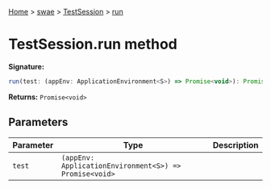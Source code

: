 [Home](./index) &gt; [swae](./swae.md) &gt; [TestSession](./swae.testsession.md) &gt; [run](./swae.testsession.run.md)

# TestSession.run method


**Signature:**
```javascript
run(test: (appEnv: ApplicationEnvironment<S>) => Promise<void>): Promise<void>;
```
**Returns:** `Promise<void>`

## Parameters

|  Parameter | Type | Description |
|  --- | --- | --- |
|  `test` | `(appEnv: ApplicationEnvironment<S>) => Promise<void>` |  |

